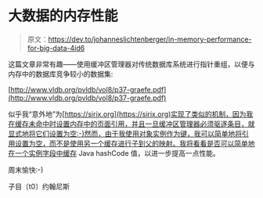 # 大数据的内存性能

> 原文：<https://dev.to/johanneslichtenberger/in-memory-performance-for-big-data-4id6>

这篇文章非常有趣——使用缓冲区管理器对传统数据库系统进行指针重组，以便与内存中的数据库竞争较小的数据集:

[http://www.vldb.org/pvldb/vol8/p37-graefe.pdf](http://www.vldb.org/pvldb/vol8/p37-graefe.pdf)

似乎我“意外地”为[https://sirix.org](https://sirix.org)实现了类似的机制，因为我在缓存未命中时设置内存中的页面引用，并且一旦缓冲区管理器必须驱逐条目，就显式地将它们设置为空:-)然而，由于我使用对象实例作为键，我可以简单地将引用设置为空，而不是使用另一个缓存进行子到父的映射。我将看看是否可以简单地在一个实例字段中缓存 Java hashCode 值，以进一步提高一点性能。

周末愉快:-)

子目〔t0〕约翰尼斯